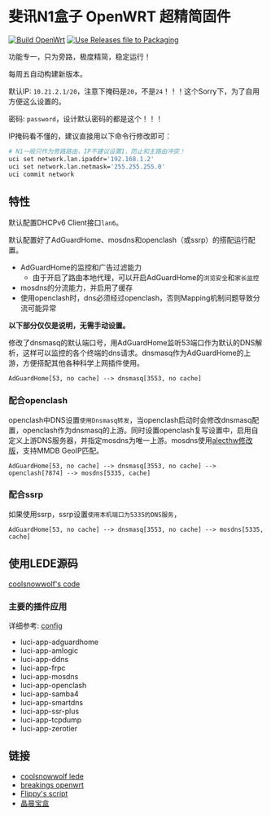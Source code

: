 # 斐讯N1盒子 OpenWRT 超精简固件

[![Build OpenWrt](https://github.com/alecthw/openwrt-n1/actions/workflows/build-openwrt.yml/badge.svg)](https://github.com/alecthw/openwrt-n1/actions/workflows/build-openwrt.yml)
[![Use Releases file to Packaging](https://github.com/alecthw/openwrt-n1/actions/workflows/use-releases-file-to-packaging.yml/badge.svg)](https://github.com/alecthw/openwrt-n1/actions/workflows/use-releases-file-to-packaging.yml)

功能专一，只为旁路，极度精简，稳定运行！

每周五自动构建新版本。

默认IP: `10.21.2.1/20`，注意下掩码是`20`，不是`24`！！！这个Sorry下，为了自用方便这么设置的。

密码: `password`，设计默认密码的都是这个！！！

IP掩码看不懂的，建议直接用以下命令行修改即可：

```bash
# N1一般只作为旁路路由，IP不建议设置1，防止和主路由冲突！
uci set network.lan.ipaddr='192.168.1.2'
uci set network.lan.netmask='255.255.255.0'
uci commit network
```

## 特性

默认配置DHCPv6 Client接口`lan6`。

默认配置好了AdGuardHome、mosdns和openclash（或ssrp）的搭配运行配置。

- AdGuardHome的监控和广告过滤能力
  - 由于开启了路由本地代理，可以开启AdGuardHome的`浏览安全`和`家长监控`
- mosdns的分流能力，并启用了缓存
- 使用openclash时，dns必须经过openclash，否则Mapping机制问题导致分流可能异常

**以下部分仅仅是说明，无需手动设置。**

修改了dnsmasq的默认端口号，用AdGuardHome监听53端口作为默认的DNS解析，这样可以监控的各个终端的dns请求。dnsmasq作为AdGuardHome的上游，方便搭配其他各种科学上网插件使用。


```
AdGuardHome[53, no cache] --> dnsmasq[3553, no cache]
```

### 配合openclash

openclash中DNS设置`使用Dnsmasq转发`，当openclash启动时会修改dnsmasq配置，openclash作为dnsmasq的上游。同时设置openclash复写设置中，启用自定义上游DNS服务器，并指定mosdns为唯一上游。mosdns使用[alecthw修改版](https://github.com/alecthw/mosdns)，支持MMDB GeoIP匹配。

```
AdGuardHome[53, no cache] --> dnsmasq[3553, no cache] --> openclash[7874] --> mosdns[5335, cache]
```

### 配合ssrp

如果使用ssrp，ssrp设置`使用本机端口为5335的DNS服务`，

```
AdGuardHome[53, no cache] --> dnsmasq[3553, no cache] --> mosdns[5335, cache]
```

## 使用LEDE源码

[coolsnowwolf's code](https://github.com/coolsnowwolf/lede)

### 主要的插件应用

详细参考: [config](config)

- luci-app-adguardhome
- luci-app-amlogic
- luci-app-ddns
- luci-app-frpc
- luci-app-mosdns
- luci-app-openclash
- luci-app-samba4
- luci-app-smartdns
- luci-app-ssr-plus
- luci-app-tcpdump
- luci-app-zerotier

## 链接

- [coolsnowwolf lede](https://github.com/coolsnowwolf/lede)
- [breakings openwrt](https://github.com/breakings/OpenWrt)
- [Flippy's script](https://github.com/unifreq/openwrt_packit)
- [晶晨宝盒](https://github.com/ophub/luci-app-amlogic)
